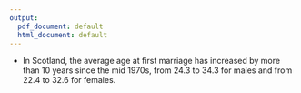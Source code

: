 ```yaml
---
output:
  pdf_document: default
  html_document: default
---
```

* In Scotland, the average age at first marriage has increased by more than 10 years since the mid 1970s, from 24.3 to 34.3 for males and from 22.4 to 32.6 for females. 
